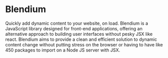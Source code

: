 # Blendium
Quickly add dynamic content to your website, on load.
Blendium is a JavaScript library designed for front-end applications, offering an alternative approach to building user interfaces without pesky JSX like react. Blendium aims to provide a clean and efficient solution to dynamic content change without putting stress on the browser or having to have like 450 packages to import on a Node JS server with JSX.

